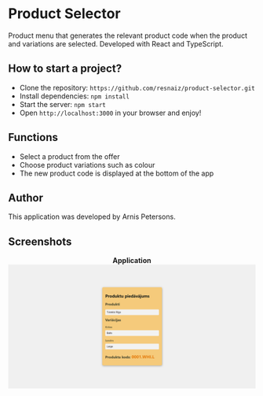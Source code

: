 # Product Selector

Product menu that generates the relevant product code when the product and variations are selected. Developed with React and TypeScript.

## How to start a project?

- Clone the repository: `https://github.com/resnaiz/product-selector.git`
- Install dependencies: `npm install`
- Start the server: `npm start`
- Open `http://localhost:3000` in your browser and enjoy!

## Functions

- Select a product from the offer
- Choose product variations such as colour
- The new product code is displayed at the bottom of the app

## Author

This application was developed by Arnis Petersons.

## Screenshots

<p align="center">
  <b>Application</b><br>
  <img src="./app_screenshot.png" alt="Index">
</p>
